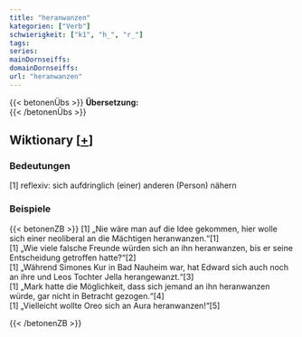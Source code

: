 ```yaml
---
title: "heranwanzen"
kategorien: ["Verb"]
schwierigkeit: ["k1", "h_", "r_"]
tags:
series:
mainDornseiffs:
domainDornseiffs:
url: "heranwanzen"
---
```


{{< betonenÜbs >}}
**Übersetzung:**  
{{< /betonenÜbs >}}

## Wiktionary [[+](https://de.wiktionary.org/wiki/heranwanzen)]

### Bedeutungen
[1] reflexiv: sich aufdringlich (einer) anderen (Person) nähern  

### Beispiele
{{< betonenZB >}}
[1] „Nie wäre man auf die Idee gekommen, hier wolle sich einer neoliberal an die Mächtigen heranwanzen.“[1]  
[1] „Wie viele falsche Freunde würden sich an ihn heranwanzen, bis er seine Entscheidung getroffen hatte?“[2]  
[1] „Während Simones Kur in Bad Nauheim war, hat Edward sich auch noch an ihre und Leos Tochter Jella herangewanzt.“[3]  
[1] „Mark hatte die Möglichkeit, dass sich jemand an ihn heranwanzen würde, gar nicht in Betracht gezogen.“[4]  
[1] „Vielleicht wollte Oreo sich an Aura heranwanzen!“[5]  

{{< /betonenZB >}}

